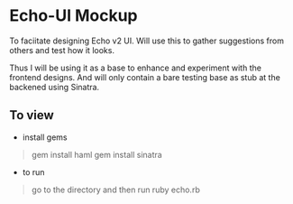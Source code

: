 Echo-UI Mockup
==============

To faciitate designing Echo v2 UI. Will use this to gather suggestions from others and test how it looks.

Thus I will be using it as a base to enhance and experiment with the frontend designs. And will only contain a bare testing base as stub at the backened using Sinatra.

To view
-------

* install gems 
 > gem install haml
 > gem install sinatra
* to run
 > go to the directory and then run 
 > ruby echo.rb
